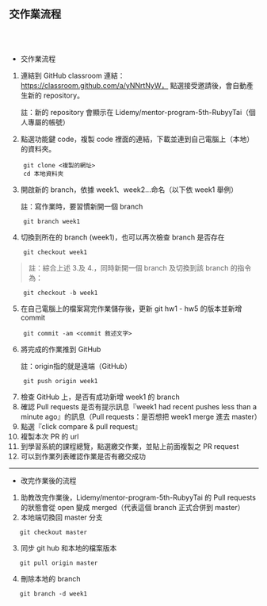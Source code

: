 ## 交作業流程
<br>
<br>

* 交作業流程
1. 連結到 GitHub classroom 連結：https://classroom.github.com/a/yNNrtNyW， 點選接受邀請後，會自動產生新的 repository。
   
   註：新的 repository 會顯示在 Lidemy/mentor-program-5th-RubyyTai（個人專屬的帳號）
2. 點選功能鍵 code，複製 code 裡面的連結，下載並連到自己電腦上（本地）的資料夾。
```
    git clone <複製的網址> 
    cd 本地資料夾
```
 3. 開啟新的 branch，依據 week1、week2...命名（以下依 week1 舉例）
    
    註：寫作業時，要習慣新開一個 branch
```
    git branch week1
```
4. 切換到所在的 branch (week1)，也可以再次檢查 branch 是否存在
``` 
    git checkout week1
```
> 註：綜合上述 3.及 4.，同時新開一個 branch 及切換到該 branch 的指令為：
```
    git checkout -b week1
``` 

5. 在自己電腦上的檔案寫完作業儲存後，更新 git hw1 - hw5 的版本並新增 commit
```
    git commit -am <commit 敘述文字>
```
6. 將完成的作業推到 GitHub
   
   註：origin指的就是遠端（GitHub）
```
    git push origin week1
```
7. 檢查 GitHub 上，是否有成功新增 week1 的 branch
8. 確認 Pull requests 是否有提示訊息『week1  had recent pushes less than a minute ago』的訊息（Pull requests：是否想把 week1 merge 進去 master）
9. 點選『click compare & pull request』
10. 複製本次 PR 的 url 
11. 到學習系統的課程總覽，點選繳交作業，並貼上前面複製之 PR request
12. 可以到作業列表確認作業是否有繳交成功
-------
* 改完作業後的流程
1. 助教改完作業後，Lidemy/mentor-program-5th-RubyyTai 的 Pull requests 的狀態會從 open 變成 merged（代表這個 branch 正式合併到 master）
2. 本地端切換回 master 分支
```
   git checkout master
```
3. 同步 git hub 和本地的檔案版本
```
   git pull origin master
```
4. 刪除本地的 branch
```
   git branch -d week1
```